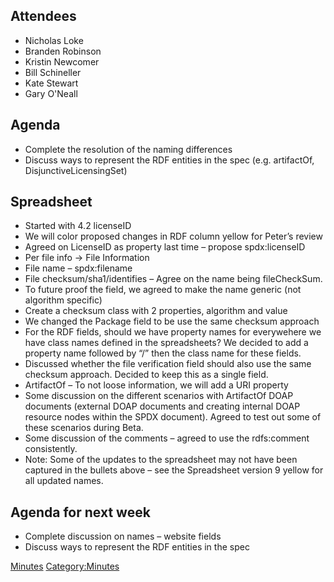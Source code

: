 ## Attendees

  - Nicholas Loke
  - Branden Robinson
  - Kristin Newcomer
  - Bill Schineller
  - Kate Stewart
  - Gary O'Neall

## Agenda

  - Complete the resolution of the naming differences
  - Discuss ways to represent the RDF entities in the spec (e.g.
    artifactOf, DisjunctiveLicensingSet)

## Spreadsheet

  - Started with 4.2 licenseID
  - We will color proposed changes in RDF column yellow for Peter’s
    review
  - Agreed on LicenseID as property last time – propose spdx:licenseID
  - Per file info → File Information
  - File name – spdx:filename
  - File checksum/sha1/identifies – Agree on the name being
    fileCheckSum.
  - To future proof the field, we agreed to make the name generic (not
    algorithm specific)
  - Create a checksum class with 2 properties, algorithm and value
  - We changed the Package field to be use the same checksum approach
  - For the RDF fields, should we have property names for everywehere we
    have class names defined in the spreadsheets? We decided to add a
    property name followed by “/” then the class name for these fields.
  - Discussed whether the file verification field should also use the
    same checksum approach. Decided to keep this as a single field.
  - ArtifactOf – To not loose information, we will add a URI property
  - Some discussion on the different scenarios with ArtifactOf DOAP
    documents (external DOAP documents and creating internal DOAP
    resource nodes within the SPDX document). Agreed to test out some of
    these scenarios during Beta.
  - Some discussion of the comments – agreed to use the rdfs:comment
    consistently.
  - Note: Some of the updates to the spreadsheet may not have been
    captured in the bullets above – see the Spreadsheet version 9 yellow
    for all updated names.

## Agenda for next week

  - Complete discussion on names – website fields
  - Discuss ways to represent the RDF entities in the spec

[Minutes](Category:Technical "wikilink")
[Category:Minutes](Category:Minutes "wikilink")

